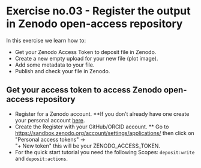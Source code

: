# Exercise no.03 - Register the output in Zenodo open-access repository

In this exercise we learn how to: 
* Get your Zenodo Access Token to deposit file in Zenodo.
* Create a new empty upload for your new file (plot image).
* Add some metadata to your file.
* Publish and check your file in Zenodo.

## Get your access token to access Zenodo open-access repository

* Register for a Zenodo account.
**If you don’t already have one create your personal account [here](https://sandbox.zenodo.org/account/settings/applications/tokens/new). 
* Create the Register with your GitHub/ORCID account.
** Go to https://sandbox.zenodo.org/account/settings/applications/ then click on "Personal access tokens" →  
  "+ New token" this will be your ZENODO_ACCESS_TOKEN.
* For the quick start tutorial you need the following Scopes: `deposit:write` and `deposit:actions`.
